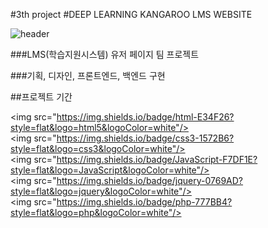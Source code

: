 #3th project
#DEEP LEARNING KANGAROO LMS WEBSITE

![header](https://capsule-render.vercel.app/api?type=wave&color=auto&height=300&section=header&text=Deep%Learning&fontSize=90)


###LMS(학습지원시스템) 유저 페이지 팀 프로젝트

###기획, 디자인, 프론트엔드, 백엔드 구현

##프로젝트 기간

<img src="https://img.shields.io/badge/html-E34F26?style=flat&logo=html5&logoColor=white"/>
<img src="https://img.shields.io/badge/css3-1572B6?style=flat&logo=css3&logoColor=white"/>
<img src="https://img.shields.io/badge/JavaScript-F7DF1E?style=flat&logo=JavaScript&logoColor=white"/>
<img src="https://img.shields.io/badge/jquery-0769AD?style=flat&logo=jquery&logoColor=white"/>
<img src="https://img.shields.io/badge/php-777BB4?style=flat&logo=php&logoColor=white"/>

